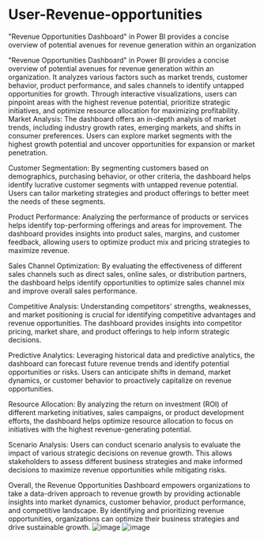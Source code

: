 # User-Revenue-opportunities
"Revenue Opportunities Dashboard" in Power BI provides a concise overview of potential avenues for revenue generation within an organization

"Revenue Opportunities Dashboard" in Power BI provides a concise overview of potential avenues for revenue generation within an organization. It analyzes various factors such as market trends, customer behavior, product performance, and sales channels to identify untapped opportunities for growth. Through interactive visualizations, users can pinpoint areas with the highest revenue potential, prioritize strategic initiatives, and optimize resource allocation for maximizing profitability.
Market Analysis: The dashboard offers an in-depth analysis of market trends, including industry growth rates, emerging markets, and shifts in consumer preferences. Users can explore market segments with the highest growth potential and uncover opportunities for expansion or market penetration.

Customer Segmentation: By segmenting customers based on demographics, purchasing behavior, or other criteria, the dashboard helps identify lucrative customer segments with untapped revenue potential. Users can tailor marketing strategies and product offerings to better meet the needs of these segments.

Product Performance: Analyzing the performance of products or services helps identify top-performing offerings and areas for improvement. The dashboard provides insights into product sales, margins, and customer feedback, allowing users to optimize product mix and pricing strategies to maximize revenue.

Sales Channel Optimization: By evaluating the effectiveness of different sales channels such as direct sales, online sales, or distribution partners, the dashboard helps identify opportunities to optimize sales channel mix and improve overall sales performance.

Competitive Analysis: Understanding competitors' strengths, weaknesses, and market positioning is crucial for identifying competitive advantages and revenue opportunities. The dashboard provides insights into competitor pricing, market share, and product offerings to help inform strategic decisions.

Predictive Analytics: Leveraging historical data and predictive analytics, the dashboard can forecast future revenue trends and identify potential opportunities or risks. Users can anticipate shifts in demand, market dynamics, or customer behavior to proactively capitalize on revenue opportunities.

Resource Allocation: By analyzing the return on investment (ROI) of different marketing initiatives, sales campaigns, or product development efforts, the dashboard helps optimize resource allocation to focus on initiatives with the highest revenue-generating potential.

Scenario Analysis: Users can conduct scenario analysis to evaluate the impact of various strategic decisions on revenue growth. This allows stakeholders to assess different business strategies and make informed decisions to maximize revenue opportunities while mitigating risks.

Overall, the Revenue Opportunities Dashboard empowers organizations to take a data-driven approach to revenue growth by providing actionable insights into market dynamics, customer behavior, product performance, and competitive landscape. By identifying and prioritizing revenue opportunities, organizations can optimize their business strategies and drive sustainable growth.
![image](https://github.com/Divyadhyanesh/User-Revenue-opportunities/assets/133853399/ab5ebff3-82f5-4b78-8312-9bf4323ad29a)
![image](https://github.com/Divyadhyanesh/User-Revenue-opportunities/assets/133853399/e6286fe2-5ea0-41a8-8d13-e0d5c628cea5)






